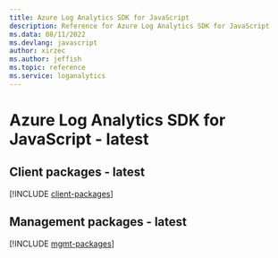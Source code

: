 ```yaml
---
title: Azure Log Analytics SDK for JavaScript
description: Reference for Azure Log Analytics SDK for JavaScript
ms.data: 08/11/2022
ms.devlang: javascript
author: xirzec
ms.author: jeffish
ms.topic: reference
ms.service: loganalytics
---
```

# Azure Log Analytics SDK for JavaScript - latest

## Client packages - latest
[!INCLUDE [client-packages](log-analytics-client-index.md)]
## Management packages - latest
[!INCLUDE [mgmt-packages](log-analytics-mgmt-index.md)]